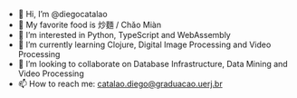 - 👋 Hi, I’m @diegocatalao
- 🍝 My favorite food is 炒麵 / Chǎo Miàn
- 👀 I’m interested in Python, TypeScript and WebAssembly
- 🌱 I’m currently learning Clojure, Digital Image Processing and Video Processing
- 💞️ I’m looking to collaborate on Database Infrastructure, Data Mining and Video Processing
- 📫 How to reach me: catalao.diego@graduacao.uerj.br
